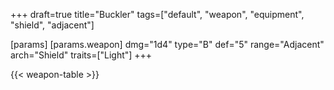 +++
draft=true
title="Buckler"
tags=["default", "weapon", "equipment", "shield", "adjacent"]

[params]
  [params.weapon]
    dmg="1d4"
    type="B"
    def="5"
    range="Adjacent"
    arch="Shield"
    traits=["Light"]
+++

{{< weapon-table >}}


